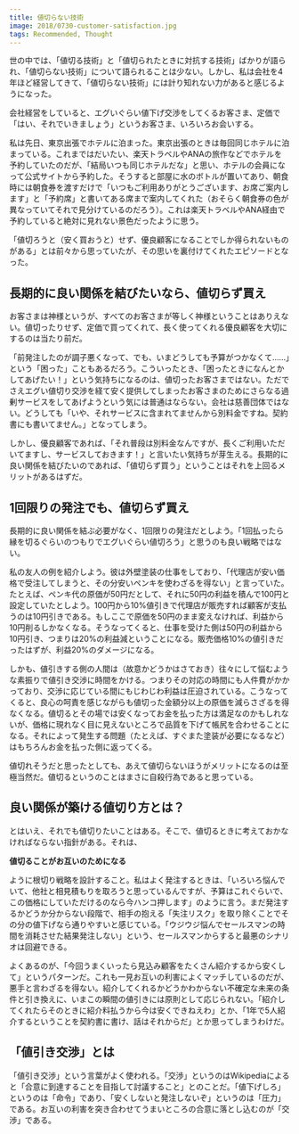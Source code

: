 ```yaml
---
title: 値切らない技術
image: 2018/0730-customer-satisfaction.jpg
tags: Recommended, Thought
---
```


世の中では、「値切る技術」と「値切られたときに対抗する技術」ばかりが語られ、「値切らない技術」について語られることは少ない。しかし、私は会社を4年ほど経営してきて、「値切らない技術」には計り知れない力があると感じるようになった。

会社経営をしていると、エグいぐらい値下げ交渉をしてくるお客さま、定価で「はい、それでいきましょう」というお客さま、いろいろお会いする。

私は先日、東京出張でホテルに泊まった。東京出張のときは毎回同じホテルに泊まっている。これまではだいたい、楽天トラベルやANAの旅作などでホテルを予約していたのだが、「結局いつも同じホテルだな」と思い、ホテルの会員になって公式サイトから予約した。そうすると部屋に水のボトルが置いてあり、朝食時には朝食券を渡すだけで「いつもご利用ありがとうございます、お席ご案内します」と「予約席」と書いてある席まで案内してくれた（おそらく朝食券の色が異なっていてそれで見分けているのだろう）。これは楽天トラベルやANA経由で予約していると絶対に見れない景色だったように思う。

「値切ろうと（安く買おうと）せず、優良顧客になることでしか得られないものがある」とは前々から思っていたが、その思いを裏付けてくれたエピソードとなった。

## 長期的に良い関係を結びたいなら、値切らず買え

お客さまは神様というが、すべてのお客さまが等しく神様ということはありえない。値切ったりせず、定価で買ってくれて、長く使ってくれる優良顧客を大切にするのは当たり前だ。

「前発注したのが調子悪くなって、でも、いまどうしても予算がつかなくて……」という「困った」こともあるだろう。こういったとき、「困ったときになんとかしてあげたい！」という気持ちになるのは、値切ったお客さまではない。ただでさえエグい値切り交渉を経て安く提供してしまったお客さまのためにさらなる過剰サービスをしてあげようという気には普通はならない。会社は慈善団体ではない。どうしても「いや、それサービスに含まれてませんから別料金ですね。契約書にも書いてません。」となってしまう。

しかし、優良顧客であれば、「それ普段は別料金なんですが、長くご利用いただいてますし、サービスしておきます！」と言いたい気持ちが芽生える。長期的に良い関係を結びたいのであれば、「値切らず買う」ということはそれを上回るメリットがあるはずだ。

## 1回限りの発注でも、値切らず買え

長期的に良い関係を結ぶ必要がなく、1回限りの発注だとしよう。「1回払ったら縁を切るぐらいのつもりでエグいぐらい値切ろう」と思うのも良い戦略ではない。

私の友人の例を紹介しよう。彼は外壁塗装の仕事をしており、「代理店が安い価格で受注してしまうと、その分安いペンキを使わざるを得ない」と言っていた。たとえば、ペンキ代の原価が50円だとして、それに50円の利益を積んで100円と設定していたとしよう。100円から10%値引きで代理店が販売すれば顧客が支払うのは10円引きである。もしここで原価を50円のまま変えなければ、利益から10円削るしかなくなる。そうなってくると、仕事を受けた側は50円の利益から10円引き、つまりは20%の利益減ということになる。販売価格10%の値引きだったはずが、利益20%のダメージになる。

しかも、値引きする側の人間は（故意かどうかはさておき）往々にして悩むような素振りで値引き交渉に時間をかける。つまりその対応の時間にも人件費がかかっており、交渉に応じている間にもじわじわ利益は圧迫されている。こうなってくると、良心の呵責を感じながらも値切った金額分以上の原価を減らさざるを得なくなる。値切るとその場では安くなってお金を払った方は満足なのかもしれないが、価格に現れなく目に見えないところで品質を下げて帳尻を合わせることになる。それによって発生する問題（たとえば、すぐまた塗装が必要になるなど）はもちろんお金を払った側に返ってくる。

値切れそうだと思ったとしても、あえて値切らないほうがメリットになるのは至極当然だ。値切るというのことはまさに自殺行為であると思っている。

## 良い関係が築ける値切り方とは？

とはいえ、それでも値切りたいことはある。そこで、値切るときに考えておかなければならない指針がある。それは、

**値切ることがお互いのためになる**

ように根切り戦略を設計すること。私はよく発注するときは、「いろいろ悩んでいて、他社と相見積もりを取ろうと思っているんですが、予算はこれぐらいで、この価格にしていただけるのなら今ハンコ押します」のように言う。まだ発注するかどうか分からない段階で、相手の抱える「失注リスク」を取り除くことでその分の値下げなら通りやすいと感じている。「ウジウジ悩んでセールスマンの時間を消耗させた結果発注しない」という、セールスマンからすると最悪のシナリオは回避できる。

よくあるのが、「今回うまくいったら見込み顧客をたくさん紹介するから安くして」というパターンだ。これも一見お互いの利害によくマッチしているのだが、悪手と言わざるを得ない。紹介してくれるかどうかわからない不確定な未来の条件と引き換えに、いまこの瞬間の値引きには原則として応じられない。「紹介してくれたらそのときに紹介料払うから今は安くできねえわ」とか、「1年で5人紹介するということを契約書に書け、話はそれからだ」とか思ってしまうわけだ。

## 「値引き交渉」とは

「値引き交渉」という言葉がよく使われる。「交渉」というのはWikipediaによると「合意に到達することを目指して討議すること」とのことだ。「値下げしろ」というのは「命令」であり、「安くしないと発注しないぞ」というのは「圧力」である。お互いの利害を突き合わせてうまいところの合意に落とし込むのが「交渉」である。
